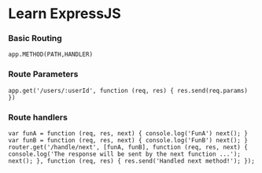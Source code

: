 # Learn ExpressJS

### Basic Routing

``
app.METHOD(PATH,HANDLER)
``
### Route Parameters

``
app.get('/users/:userId', function (req, res) {
  res.send(req.params)
})
``
### Route handlers

``
var funA = function (req, res, next) {
  console.log('FunA')
  next();
}
var funB = function (req, res, next) {
  console.log('FunB')
  next();
}
router.get('/handle/next', [funA, funB], function (req, res, next) {
  console.log('The response will be sent by the next function ...');
  next();
}, function (req, res) {
  res.send('Handled next method!');
});
``



